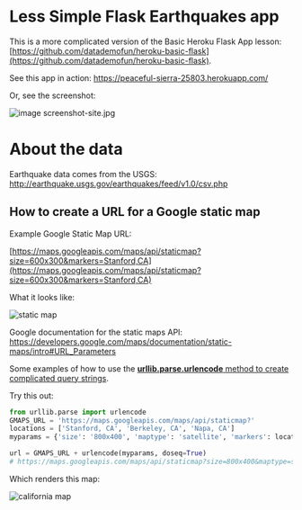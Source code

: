 # Less Simple Flask Earthquakes app


This is a more complicated version of the Basic Heroku Flask App lesson: [https://github.com/datademofun/heroku-basic-flask](https://github.com/datademofun/heroku-basic-flask).


See this app in action: https://peaceful-sierra-25803.herokuapp.com/

Or, see the screenshot:


![image screenshot-site.jpg](readme_assets/images/screenshot-site.jpg)



# About the data



Earthquake data comes from the USGS: http://earthquake.usgs.gov/earthquakes/feed/v1.0/csv.php


## How to create a URL for a Google static map

Example Google Static Map URL: 

[https://maps.googleapis.com/maps/api/staticmap?size=600x300&markers=Stanford,CA](https://maps.googleapis.com/maps/api/staticmap?size=600x300&markers=Stanford,CA)

What it looks like:

![static map](https://maps.googleapis.com/maps/api/staticmap?size=600x300&markers=Stanford,CA)


Google documentation for the static maps API: https://developers.google.com/maps/documentation/static-maps/intro#URL_Parameters


Some examples of how to use the [__urllib.parse.urlencode__ method to create complicated query strings](http://2016.compciv.org/guides/python/how-tos/creating-proper-url-query-strings/).

Try this out:

~~~py
from urllib.parse import urlencode
GMAPS_URL = 'https://maps.googleapis.com/maps/api/staticmap?'
locations = ['Stanford, CA', 'Berkeley, CA', 'Napa, CA']
myparams = {'size': '800x400', 'maptype': 'satellite', 'markers': locations}

url = GMAPS_URL + urlencode(myparams, doseq=True)
# https://maps.googleapis.com/maps/api/staticmap?size=800x400&maptype=satellite&markers=Stanford%2C+CA&markers=Berkeley%2C+CA&markers=Napa%2C+CA
~~~


Which renders this map:

![california map](https://maps.googleapis.com/maps/api/staticmap?size=800x400&maptype=satellite&markers=Stanford%2C+CA&markers=Berkeley%2C+CA&markers=Napa%2C+CA)
